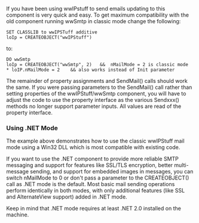 ﻿If you have been using wwIPstuff to send emails updating to this component is very quick and easy. To get maximum compatibility with the old component running wwSmtp in classic mode change the following:

```foxpro
SET CLASSLIB to wwIPSTuff additive
loIp = CREATEOBJECT("wwIPStuff")
```

to:

```foxpro
DO wwSmtp
loIp = CREATEOBJECT("wwSmtp", 2)   &&  nMailMode = 2 is classic mode
* loIP.nMailMode = 2    && also works instead of Init parameter
```

The remainder of property assignments and SendMail() calls should work the same. If you were passing parameters to the SendMail() call rather than setting properties of the wwIPStuff/wwSmtp component, you will have to adjust the code to use the property interface as the various Sendxxx() methods no longer support parameter inputs. All values are read of the property interface.

### Using .NET Mode
The example above demonstrates how to use the classic wwIPStuff mail mode using a Win32 DLL which is most compatible with existing code. 

If you want to use the .NET component to provide more reliable SMTP messaging and support for features like SSL/TLS encryption, better multi-message sending, and support for embedded images in messages, you can switch nMailMode to 0 or don't pass a parameter to the CREATEOBJECT() call as .NET mode is the default. Most basic mail sending operations perform identically in both modes, with only additional features (like SSL and AlternateView support) added in .NET mode. 

Keep in mind that .NET mode requires at least .NET 2.0 installed on the machine.